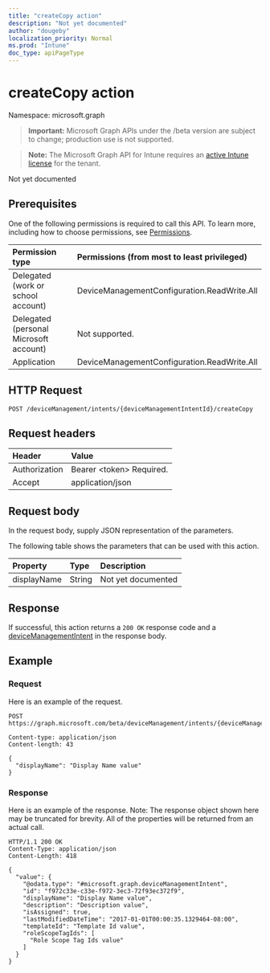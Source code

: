 ```yaml
---
title: "createCopy action"
description: "Not yet documented"
author: "dougeby"
localization_priority: Normal
ms.prod: "Intune"
doc_type: apiPageType
---
```


# createCopy action

Namespace: microsoft.graph

> **Important:** Microsoft Graph APIs under the /beta version are subject to change; production use is not supported.

> **Note:** The Microsoft Graph API for Intune requires an [active Intune license](https://go.microsoft.com/fwlink/?linkid=839381) for the tenant.

Not yet documented

## Prerequisites
One of the following permissions is required to call this API. To learn more, including how to choose permissions, see [Permissions](/graph/permissions-reference).

|Permission type|Permissions (from most to least privileged)|
|:---|:---|
|Delegated (work or school account)|DeviceManagementConfiguration.ReadWrite.All|
|Delegated (personal Microsoft account)|Not supported.|
|Application|DeviceManagementConfiguration.ReadWrite.All|

## HTTP Request
<!-- {
  "blockType": "ignored"
}
-->
``` http
POST /deviceManagement/intents/{deviceManagementIntentId}/createCopy
```

## Request headers
|Header|Value|
|:---|:---|
|Authorization|Bearer &lt;token&gt; Required.|
|Accept|application/json|

## Request body
In the request body, supply JSON representation of the parameters.

The following table shows the parameters that can be used with this action.

|Property|Type|Description|
|:---|:---|:---|
|displayName|String|Not yet documented|



## Response
If successful, this action returns a `200 OK` response code and a [deviceManagementIntent](../resources/intune-deviceintent-devicemanagementintent.md) in the response body.

## Example

### Request
Here is an example of the request.
``` http
POST https://graph.microsoft.com/beta/deviceManagement/intents/{deviceManagementIntentId}/createCopy

Content-type: application/json
Content-length: 43

{
  "displayName": "Display Name value"
}
```

### Response
Here is an example of the response. Note: The response object shown here may be truncated for brevity. All of the properties will be returned from an actual call.
``` http
HTTP/1.1 200 OK
Content-Type: application/json
Content-Length: 418

{
  "value": {
    "@odata.type": "#microsoft.graph.deviceManagementIntent",
    "id": "f972c33e-c33e-f972-3ec3-72f93ec372f9",
    "displayName": "Display Name value",
    "description": "Description value",
    "isAssigned": true,
    "lastModifiedDateTime": "2017-01-01T00:00:35.1329464-08:00",
    "templateId": "Template Id value",
    "roleScopeTagIds": [
      "Role Scope Tag Ids value"
    ]
  }
}
```



